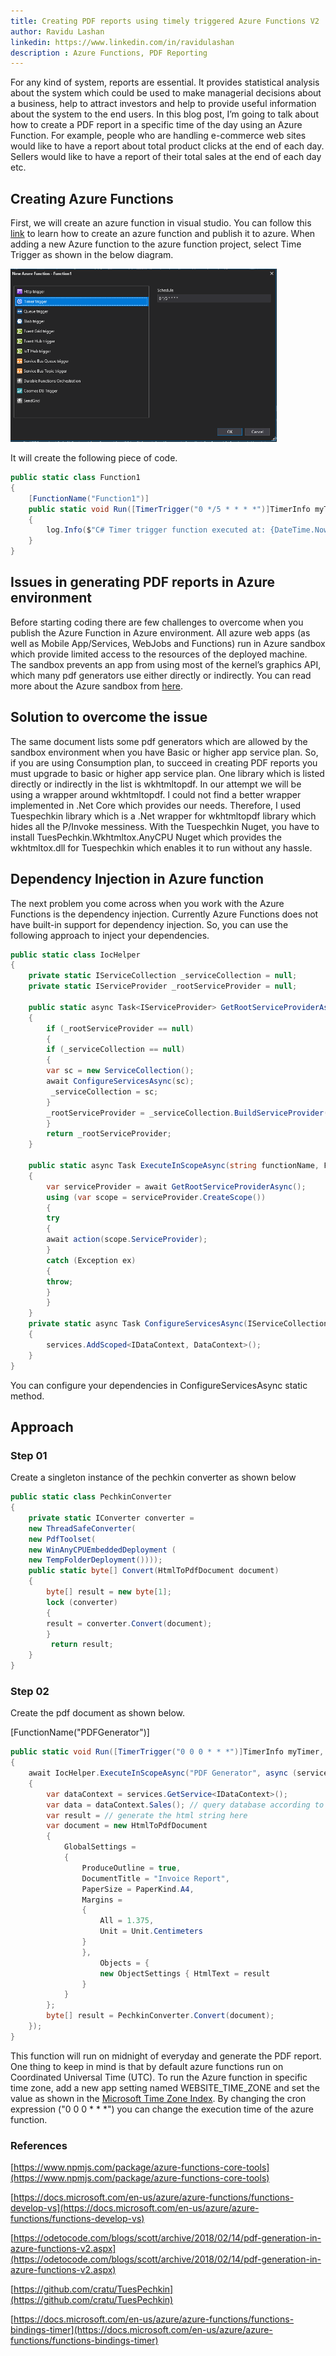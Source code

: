 ```yaml
---
title: Creating PDF reports using timely triggered Azure Functions V2
author: Ravidu Lashan
linkedin: https://www.linkedin.com/in/ravidulashan
description : Azure Functions, PDF Reporting
---
```


For any kind of system, reports are essential. It provides statistical analysis about the system which could be used to make managerial decisions about a business, help to attract investors and help to provide useful information about the system to the end users. In this blog post, I’m going to talk about how to create a PDF report in a specific time of the day using an Azure Function. For example, people who are handling e-commerce web sites would like to have a report about total product clicks at the end of each day. Sellers would like to have a report of their total sales at the end of each day etc. 

## Creating Azure Functions

First, we will create an azure function in visual studio. You can follow this [link](https://docs.microsoft.com/en-us/azure/azure-functions/functions-develop-vs) to learn how to create an azure function and publish it to azure. When adding a new Azure function to the azure function project, select Time Trigger as shown in the below diagram.


<img src="/img/ravidu0.PNG" height="277" width="426" />


It will create the following piece of code.

```csharp
public static class Function1
{
    [FunctionName("Function1")]
    public static void Run([TimerTrigger("0 */5 * * * *")]TimerInfo myTimer,    TraceWriter log)
    {
        log.Info($"C# Timer trigger function executed at: {DateTime.Now}");
    }
}
```

## Issues in generating PDF reports in Azure environment

Before starting coding there are few challenges to overcome when you publish the Azure Function in Azure environment. All azure web apps (as well as Mobile App/Services, WebJobs and Functions) run in Azure sandbox which provide limited access to the resources of the deployed machine. The sandbox prevents an app from using most of the kernel’s graphics API, which many pdf generators use either directly or indirectly. You can read more about the Azure sandbox from [here](https://github.com/projectkudu/kudu/wiki/Azure-Web-App-sandbox).

## Solution to overcome the issue

 The same document lists some pdf generators which are allowed by the sandbox environment when you have Basic or higher app service plan. So, if you are using Consumption plan, to succeed in creating PDF reports you must upgrade to basic or higher app service plan. One library which is listed directly or indirectly in the list is wkhtmltopdf. In our attempt we will be using a wrapper around wkhtmltopdf. I could not find a better wrapper implemented in .Net Core which provides our needs. Therefore, I used Tuespechkin library which is a .Net wrapper for wkhtmltopdf library which hides all the P/Invoke messiness. With the Tuespechkin Nuget, you have to install TuesPechkin.Wkhtmltox.AnyCPU Nuget which provides the wkhtmltox.dll for Tuespechkin which enables it to run without any hassle.

## Dependency Injection in Azure function

The next problem you come across when you work with the Azure Functions is the dependency injection. Currently Azure Functions does not have built-in support for dependency injection. So, you can use the following approach to inject your dependencies.

```csharp
public static class IocHelper
{
    private static IServiceCollection _serviceCollection = null;
    private static IServiceProvider _rootServiceProvider = null;
    
    public static async Task<IServiceProvider> GetRootServiceProviderAsync()
    {
        if (_rootServiceProvider == null)
        {
        if (_serviceCollection == null)
        {
        var sc = new ServiceCollection();
        await ConfigureServicesAsync(sc);
         _serviceCollection = sc;
        }
        _rootServiceProvider = _serviceCollection.BuildServiceProvider();
        }
        return _rootServiceProvider;
    }

    public static async Task ExecuteInScopeAsync(string functionName, Func<IServiceProvider, Task> action)
    {
        var serviceProvider = await GetRootServiceProviderAsync();
        using (var scope = serviceProvider.CreateScope())
        {
        try
        {
        await action(scope.ServiceProvider);
        }
        catch (Exception ex)
        {
        throw;
        }
        }
    }
    private static async Task ConfigureServicesAsync(IServiceCollection services)
    {
        services.AddScoped<IDataContext, DataContext>();
    }
}
```
You can configure your dependencies in ConfigureServicesAsync static method.

## Approach

### Step 01

Create a singleton instance of the pechkin converter as shown below

```csharp
public static class PechkinConverter
{
    private static IConverter converter =
    new ThreadSafeConverter(
    new PdfToolset(
    new WinAnyCPUEmbeddedDeployment (
    new TempFolderDeployment())));
    public static byte[] Convert(HtmlToPdfDocument document)
    {
        byte[] result = new byte[1];
        lock (converter)
        {
        result = converter.Convert(document);
        }
         return result;
    }
}
```

### Step 02

Create the pdf document as shown below.


[FunctionName("PDFGenerator")]

```csharp
public static void Run([TimerTrigger("0 0 0 * * *")]TimerInfo myTimer, TraceWriter log)
{
    await IocHelper.ExecuteInScopeAsync("PDF Generator", async (services) =>
    {
        var dataContext = services.GetService<IDataContext>();
        var data = dataContext.Sales(); // query database according to need
        var result = // generate the html string here
        var document = new HtmlToPdfDocument
        {
            GlobalSettings =
            {
                ProduceOutline = true,
                DocumentTitle = "Invoice Report",
                PaperSize = PaperKind.A4,
                Margins =
                {
                    All = 1.375,
                    Unit = Unit.Centimeters
                }
                },
                    Objects = {
                    new ObjectSettings { HtmlText = result
                }
            }
        };
        byte[] result = PechkinConverter.Convert(document);
    });        
}
```

This function will run on midnight of everyday and generate the PDF report. One thing to keep in mind is that by default azure functions run on Coordinated Universal Time (UTC). To run the Azure function in specific time zone, add a new app setting named WEBSITE_TIME_ZONE and set the value as shown in the [Microsoft Time Zone Index](https://docs.microsoft.com/en-us/previous-versions/windows/it-pro/windows-vista/cc749073(v=ws.10)). By changing the cron expression ("0 0 0 * * *") you can change the execution time of the azure function.

### References

[https://www.npmjs.com/package/azure-functions-core-tools](https://www.npmjs.com/package/azure-functions-core-tools)

[https://docs.microsoft.com/en-us/azure/azure-functions/functions-develop-vs](https://docs.microsoft.com/en-us/azure/azure-functions/functions-develop-vs)

[https://odetocode.com/blogs/scott/archive/2018/02/14/pdf-generation-in-azure-functions-v2.aspx](https://odetocode.com/blogs/scott/archive/2018/02/14/pdf-generation-in-azure-functions-v2.aspx)

[https://github.com/cratu/TuesPechkin](https://github.com/cratu/TuesPechkin)

[https://docs.microsoft.com/en-us/azure/azure-functions/functions-bindings-timer](https://docs.microsoft.com/en-us/azure/azure-functions/functions-bindings-timer)

